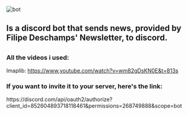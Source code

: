 ![bot](https://img.shields.io/badge/DESCHAMPS-BOT-brightgreen)

<h2>Is a discord bot that sends news, provided by Filipe Deschamps' Newsletter, to discord.<h2>

<h3>All the videos i used:</h3>
       
  Imaplib: 
  https://www.youtube.com/watch?v=wm82gDsKN0E&t=813s


<h3>If you want to invite it to your server, here's the link:</h3>
https://discord.com/api/oauth2/authorize?client_id=852604893718118461&permissions=268749888&scope=bot
